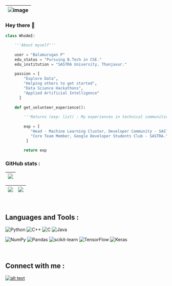 | ![image](https://user-images.githubusercontent.com/75413685/145682663-72a8a5c7-ef9f-403a-ab45-cf9122ecb27f.png) |
| --- |

### Hey there 👋
```py
class WhoAmI:

    '''About myself'''
    
    user = "Balamurugan P"
    edu_status = "Pursuing B.Tech in CSE."
    edu_institution = "SASTRA University, Thanjavur."
  
    passion = [
        "Explore Data",
        "Helping others to get started",
        "Data Science Hackathons",
        "Applied Artificial Intelligence"
      ]
   
    def get_volunteer_experience():
    
        '''Returns (exp: list) : My experiences in technical communities.'''
        
        exp = [
           "Head - Machine Learning Cluster, Developer Community - SASTRA.",
           "Core Team Member, Google Developer Students Club - SASTRA."
         ]
         
        return exp
```

### **GitHub stats :**
| ![](https://github-profile-summary-cards.vercel.app/api/cards/profile-details?username=balamurugan1603&theme=monokai) |
| --- |

| ![](https://github-readme-stats.vercel.app/api?username=balamurugan1603&show_icons=true_color=fff&theme=radical&hide_border=true&title_color=eb1f6a&custom_title=Contribution&nbsp;stats) |  ![](https://github-readme-streak-stats.herokuapp.com/?user=balamurugan1603&theme=radical&hide_border=true&title_color=eb1f6a) |
| --- | --- |

<!--- | [![Top Langs](https://github-readme-stats.vercel.app/api/top-langs/?username=balamurugan1603&layout=compact&bg_color=2c292d&text_color=f7d747&hide_border=true&title_color=eb1f6a)](https://github.com/anuraghazra/github-readme-stats) |
| --- | --->

<br>

## Languages and Tools :
![Python](https://img.shields.io/badge/python-3670A0?style=for-the-badge&logo=python&logoColor=ffdd54) ![C++](https://img.shields.io/badge/c++-%2300599C.svg?style=for-the-badge&logo=c%2B%2B&logoColor=white) ![C](https://img.shields.io/badge/c-%2300599C.svg?style=for-the-badge&logo=c&logoColor=white) ![Java](https://img.shields.io/badge/java-%23ED8B00.svg?style=for-the-badge&logo=java&logoColor=white)

![NumPy](https://img.shields.io/badge/numpy-%23013243.svg?style=for-the-badge&logo=numpy&logoColor=white) ![Pandas](https://img.shields.io/badge/pandas-%23150458.svg?style=for-the-badge&logo=pandas&logoColor=white) ![scikit-learn](https://img.shields.io/badge/scikit--learn-%23F7931E.svg?style=for-the-badge&logo=scikit-learn&logoColor=white) ![TensorFlow](https://img.shields.io/badge/TensorFlow-%23FF6F00.svg?style=for-the-badge&logo=TensorFlow&logoColor=white) ![Keras](https://img.shields.io/badge/Keras-%23D00000.svg?style=for-the-badge&logo=Keras&logoColor=white)

<br>

## Connect with me :
<a href="https://www.linkedin.com/in/bala-murugan-62073b212/"> ![alt text](https://img.shields.io/badge/-LinkedIn-0e76a8?style=for-the-badge&logo=linkedIn)</a>
